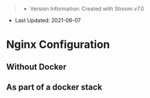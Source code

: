 > * Version Information: Created with Stroom v7.0  
* Last Updated: 2021-06-07

# Nginx Configuration


## Without Docker


## As part of a docker stack

